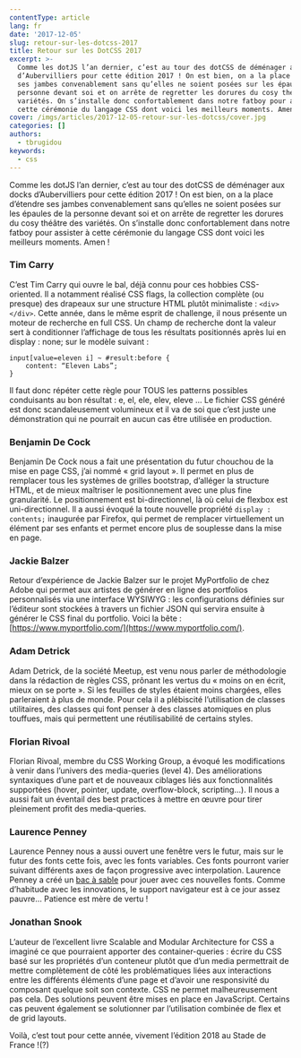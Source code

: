 ```yaml
---
contentType: article
lang: fr
date: '2017-12-05'
slug: retour-sur-les-dotcss-2017
title: Retour sur les DotCSS 2017
excerpt: >-
  Comme les dotJS l’an dernier, c’est au tour des dotCSS de déménager aux docks
  d’Aubervilliers pour cette édition 2017 ! On est bien, on a la place d’étendre
  ses jambes convenablement sans qu’elles ne soient posées sur les épaules de la
  personne devant soi et on arrête de regretter les dorures du cosy théâtre des
  variétés. On s’installe donc confortablement dans notre fatboy pour assister à
  cette cérémonie du langage CSS dont voici les meilleurs moments. Amen !
cover: /imgs/articles/2017-12-05-retour-sur-les-dotcss/cover.jpg
categories: []
authors:
  - tbrugidou
keywords:
  - css
---
```


Comme les dotJS l’an dernier, c’est au tour des dotCSS de déménager aux docks d’Aubervilliers pour cette édition 2017 ! On est bien, on a la place d’étendre ses jambes convenablement sans qu’elles ne soient posées sur les épaules de la personne devant soi et on arrête de regretter les dorures du cosy théâtre des variétés. On s’installe donc confortablement dans notre fatboy pour assister à cette cérémonie du langage CSS dont voici les meilleurs moments. Amen !

### Tim Carry

C’est Tim Carry qui ouvre le bal, déjà connu pour ces hobbies CSS-oriented. Il a notamment réalisé CSS flags, la collection complète (ou presque) des drapeaux sur une structure HTML plutôt minimaliste : `<div></div>`.
Cette année, dans le même esprit de challenge, il nous présente un moteur de recherche en full CSS. Un champ de recherche dont la valeur sert à conditionner l’affichage de tous les résultats positionnés après lui en display : none; sur le modèle suivant :
```
input[value=eleven i] ~ #result:before {
    content: “Eleven Labs”;
}
```
Il faut donc répéter cette règle pour TOUS les patterns possibles conduisants au bon résultat : e, el, ele, elev, eleve ...
Le fichier CSS généré est donc scandaleusement volumineux et il va de soi que c’est juste une démonstration qui ne pourrait en aucun cas être utilisée en production.

### Benjamin De Cock

Benjamin De Cock nous a fait une présentation du futur chouchou de la mise en page CSS, j’ai nommé « grid layout ». Il permet en plus de remplacer tous les systèmes de grilles bootstrap, d’alléger la structure HTML, et de mieux maîtriser le positionnement avec une plus fine granularité. Le positionnement est bi-directionnel, là où celui de flexbox est uni-directionnel.
Il a aussi évoqué la toute nouvelle propriété `display : contents;` inaugurée par Firefox, qui permet de remplacer virtuellement un élément par ses enfants et permet encore plus de souplesse dans la mise en page.

### Jackie Balzer

Retour d’expérience de Jackie Balzer sur le projet MyPortfolio de chez Adobe qui permet aux artistes de générer en ligne des portfolios personnalisés via une interface WYSIWYG : les configurations définies sur l’éditeur sont stockées à travers un fichier JSON qui servira ensuite à générer le CSS final du portfolio. Voici la bête :[https://www.myportfolio.com/](https://www.myportfolio.com/).

### Adam Detrick

Adam Detrick, de la société Meetup, est venu nous parler de méthodologie dans la rédaction de règles CSS, prônant les vertus du « moins on en écrit, mieux on se porte ». Si les feuilles de styles étaient moins chargées, elles parleraient à plus de monde. Pour cela il a plébiscité l’utilisation de classes utilitaires, des classes qui font penser à des classes atomiques en plus touffues, mais qui permettent une réutilisabilité de certains styles.

### Florian Rivoal

Florian Rivoal, membre du CSS Working Group, a évoqué les modifications à venir dans l’univers des media-queries (level 4). Des améliorations syntaxiques d’une part et de nouveaux ciblages liés aux fonctionnalités supportées (hover, pointer, update, overflow-block, scripting…). Il nous a aussi fait un éventail des best practices à mettre en œuvre pour tirer pleinement profit des media-queries.

### Laurence Penney

Laurence Penney nous a aussi ouvert une fenêtre vers le futur, mais sur le futur des fonts cette fois, avec les fonts variables. Ces fonts pourront varier suivant différents axes de façon progressive avec interpolation. Laurence Penney a créé un [bac à sable](http://www.axis-praxis.org) pour jouer avec ces nouvelles fonts. Comme d’habitude avec les innovations, le support navigateur est à ce jour assez pauvre… Patience est mère de vertu !

### Jonathan Snook

L’auteur de l’excellent livre Scalable and Modular Architecture for CSS a imaginé ce que pourraient apporter des container-queries : écrire du CSS basé sur les propriétés d’un conteneur plutôt que d’un media permettrait de mettre complètement de côté les problématiques liées aux interactions entre les différents éléments d’une page et d’avoir une responsivité du composant quelque soit son contexte. CSS ne permet malheureusement pas cela. Des solutions peuvent être mises en place en JavaScript. Certains cas peuvent également se solutionner par l’utilisation combinée de flex et de grid layouts.


Voilà, c’est tout pour cette année, vivement l’édition 2018 au Stade de France !(?)

